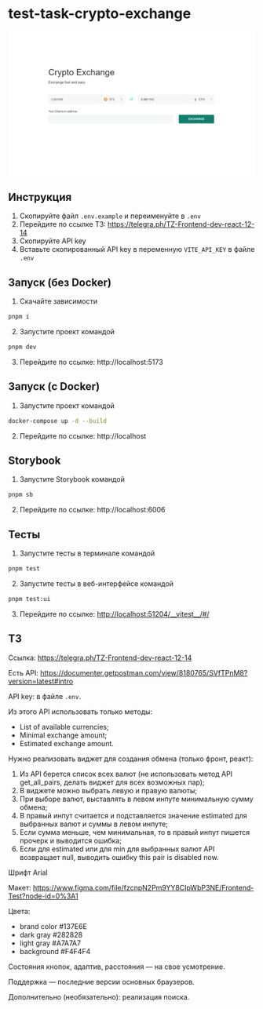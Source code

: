 # test-task-crypto-exchange

![](/docs/main.png)

## Инструкция

1. Скопируйте файл `.env.example` и переименуйте в `.env`
1. Перейдите по ссылке ТЗ: https://telegra.ph/TZ-Frontend-dev-react-12-14
1. Скопируйте API key
1. Вставьте скопированный API key в переменную `VITE_API_KEY` в файле `.env`

## Запуск (без Docker)

1. Скачайте зависимости

```bash
pnpm i
```

2. Запустите проект командой

```bash
pnpm dev
```

3. Перейдите по ссылке: http://localhost:5173

## Запуск (с Docker)

1. Запустите проект командой

```bash
docker-compose up -d --build
```

2. Перейдите по ссылке: http://localhost

## Storybook

1. Запустите Storybook командой

```bash
pnpm sb
```

2. Перейдите по ссылке: http://localhost:6006

## Тесты

1. Запустите тесты в терминале командой

```bash
pnpm test
```

2. Запустите тесты в веб-интерфейсе командой

```bash
pnpm test:ui
```

3. Перейдите по ссылке: [http://localhost:51204/\_\_vitest\_\_/#/](http://localhost:51204/__vitest__/#/)

## ТЗ

Ссылка: https://telegra.ph/TZ-Frontend-dev-react-12-14

Есть API: https://documenter.getpostman.com/view/8180765/SVfTPnM8?version=latest#intro

API key: в файле `.env`.

Из этого API использовать только методы:

- List of available currencies;
- Minimal exchange amount;
- Estimated exchange amount.

Нужно реализовать виджет для создания обмена (только фронт, реакт):

1. Из API берется список всех валют (не использовать метод API get_all_pairs, делать виджет для всех возможных пар);
2. В виджете можно выбрать левую и правую валюты;
3. При выборе валют, выставлять в левом инпуте минимальную сумму обмена;
4. В правый инпут считается и подставляется значение estimated для выбранных валют и суммы в левом инпуте;
5. Если сумма меньше, чем минимальная, то в правый инпут пишется прочерк и выводится ошибка;
6. Если для estimated или для min для выбранных валют API возвращает null, выводить ошибку this pair is disabled now.

Шрифт Arial

Макет: https://www.figma.com/file/fzcnpN2Pm9YY8CIpWbP3NE/Frontend-Test?node-id=0%3A1

Цвета:

- brand color #137E6E
- dark gray #282828
- light gray #A7A7A7
- background #F4F4F4

Состояния кнопок, адаптив, расстояния — на свое усмотрение.

Поддержка — последние версии основных браузеров.

Дополнительно (необязательно): реализация поиска.

